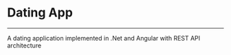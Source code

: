 # Dating App #
- - - - 

A dating application implemented in .Net and Angular with REST API architecture
